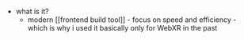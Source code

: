   * what is it?
    * modern [[frontend build tool]] - focus on speed and efficiency - which is why i used it basically only for WebXR in the past
